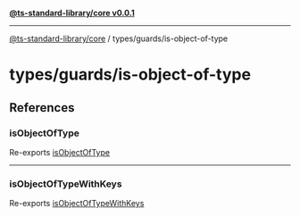 [**@ts-standard-library/core v0.0.1**](../../../README.md)

***

[@ts-standard-library/core](../../../modules.md) / types/guards/is-object-of-type

# types/guards/is-object-of-type

## References

### isObjectOfType

Re-exports [isObjectOfType](functions/isObjectOfType.md)

***

### isObjectOfTypeWithKeys

Re-exports [isObjectOfTypeWithKeys](functions/isObjectOfTypeWithKeys.md)

